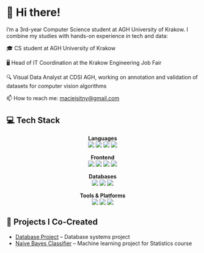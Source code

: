 # 👋 Hi there!

I’m a 3rd-year Computer Science student at AGH University of Krakow. I combine my studies with hands-on experience in tech and data:

🎓 CS student at AGH University of Krakow  

🖥️ Head of IT Coordination at the Krakow Engineering Job Fair  

🔍 Visual Data Analyst at CDSI AGH, working on annotation and validation of datasets for computer vision algorithms  

📫 How to reach me: maciejsitny@gmail.com  

## 💻 Tech Stack  

<p align="center">
  <!-- Languages -->
  <b>Languages</b><br/>
  <img src="https://img.shields.io/badge/Python-3776AB?style=for-the-badge&logo=python&logoColor=white" />
  <img src="https://img.shields.io/badge/Java-007396?style=for-the-badge&logo=java&logoColor=white" />
  <img src="https://img.shields.io/badge/JavaScript-F7DF1E?style=for-the-badge&logo=javascript&logoColor=black" />
  <img src="https://img.shields.io/badge/TypeScript-3178C6?style=for-the-badge&logo=typescript&logoColor=white" />
</p>

<p align="center">
  <!-- Frontend -->
  <b>Frontend</b><br/>
  <img src="https://img.shields.io/badge/HTML5-E34F26?style=for-the-badge&logo=html5&logoColor=white" />
  <img src="https://img.shields.io/badge/CSS3-1572B6?style=for-the-badge&logo=css3&logoColor=white" />
  <img src="https://img.shields.io/badge/React-61DAFB?style=for-the-badge&logo=react&logoColor=black" />
  <img src="https://img.shields.io/badge/Vite-646CFF?style=for-the-badge&logo=vite&logoColor=white" />
  
</p>

<p align="center">
  <!-- Backend / Databases -->
  <b>Databases</b><br/>
  <img src="https://img.shields.io/badge/SQL-336791?style=for-the-badge&logo=postgresql&logoColor=white" />
  <img src="https://img.shields.io/badge/PostgreSQL-336791?style=for-the-badge&logo=postgresql&logoColor=white" />
  <img src="https://img.shields.io/badge/MongoDB-47A248?style=for-the-badge&logo=mongodb&logoColor=white" />
</p>

<p align="center">
  <!-- Tools -->
  <b>Tools & Platforms</b><br/>
  <img src="https://img.shields.io/badge/Git-F05032?style=for-the-badge&logo=git&logoColor=white" />
  <img src="https://img.shields.io/badge/GitHub-181717?style=for-the-badge&logo=github&logoColor=white" />
  <img src="https://img.shields.io/badge/Docker-2496ED?style=for-the-badge&logo=docker&logoColor=white" />
</p>



## 📂 Projects I Co-Created  

- [Database Project](https://github.com/MajkelRice/Db2-Project) – Database systems project
- [Naive Bayes Classifier](https://github.com/igorpie1705/naive-bayes-classifier) – Machine learning project for Statistics course
